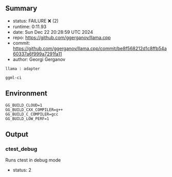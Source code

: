 ## Summary

- status:  FAILURE ❌ (2)
- runtime: 0:11.93
- date:    Sun Dec 22 20:28:59 UTC 2024
- repo:    https://github.com/ggerganov/llama.cpp
- commit:  https://github.com/ggerganov/llama.cpp/commit/be8f568212d1c8ffb54a60337a6f999a7291fa11
- author:  Georgi Gerganov
```
llama : adapter

ggml-ci
```

## Environment

```
GG_BUILD_CLOUD=1
GG_BUILD_CXX_COMPILER=g++
GG_BUILD_C_COMPILER=gcc
GG_BUILD_LOW_PERF=1
```

## Output

### ctest_debug

Runs ctest in debug mode
- status: 2
```

```

